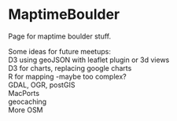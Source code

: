# MaptimeBoulder

Page for maptime boulder stuff.

Some ideas for future meetups:  
D3 using geoJSON with leaflet plugin or 3d views  
D3 for charts, replacing google charts  
R for mapping -maybe too complex?  
GDAL, OGR, postGIS  
MacPorts  
geocaching  
More OSM  
